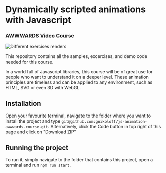 # Dynamically scripted animations with Javascript
### [AWWWARDS Video Course](https://www.awwwards.com/academy/course/dynamically-scripted-animations-with-javascript)

![Different exercises renders](https://github.com/gnikoloff/js-animation-awwwards-course/blob/master/course-screenshot.png)

This repository contains all the samples, excercises, and demo code needed for this course.

In a world full of Javascript libraries, this course will be of great use for people who want to understand it on a deeper level. These animation principles are timeless and can be applied to any environment, such as HTML, SVG or even 3D with WebGL.

## Installation

Open your favourite terminal, navigate to the folder where you want to install the project and type `git@github.com:gnikoloff/js-animation-awwwards-course.git`.
Alternatively, click the Code button in top right of this page and click on "Download ZIP"

## Running the project
To run it, simply navigate to the folder that contains this project, open a terminal and run `npm run start`.

